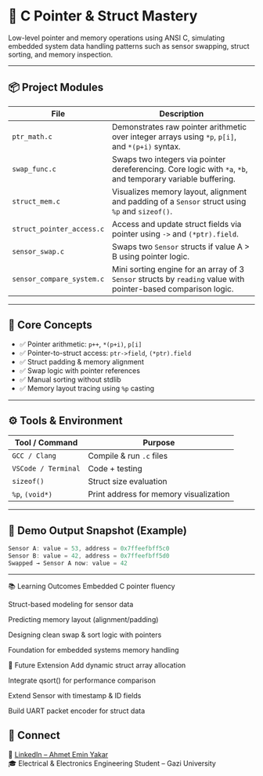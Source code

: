 # 🔧 C Pointer & Struct Mastery

Low-level pointer and memory operations using ANSI C, simulating embedded system data handling patterns such as sensor swapping, struct sorting, and memory inspection.

---

## 📦 Project Modules

| File | Description |
|------|-------------|
| `ptr_math.c` | Demonstrates raw pointer arithmetic over integer arrays using `*p`, `p[i]`, and `*(p+i)` syntax. |
| `swap_func.c` | Swaps two integers via pointer dereferencing. Core logic with `*a`, `*b`, and temporary variable buffering. |
| `struct_mem.c` | Visualizes memory layout, alignment and padding of a `Sensor` struct using `%p` and `sizeof()`. |
| `struct_pointer_access.c` | Access and update struct fields via pointer using `->` and `(*ptr).field`. |
| `sensor_swap.c` | Swaps two `Sensor` structs if value A > B using pointer logic. |
| `sensor_compare_system.c` | Mini sorting engine for an array of 3 `Sensor` structs by `reading` value with pointer-based comparison logic. |

---

## 🧠 Core Concepts

- ✅ Pointer arithmetic: `p++`, `*(p+i)`, `p[i]`
- ✅ Pointer-to-struct access: `ptr->field`, `(*ptr).field`
- ✅ Struct padding & memory alignment
- ✅ Swap logic with pointer references
- ✅ Manual sorting without stdlib
- ✅ Memory layout tracing using `%p` casting

---

## ⚙️ Tools & Environment

| Tool / Command | Purpose |
|----------------|---------|
| `GCC / Clang`  | Compile & run `.c` files |
| `VSCode / Terminal` | Code + testing |
| `sizeof()`     | Struct size evaluation |
| `%p`, `(void*)` | Print address for memory visualization |

---

## 🚀 Demo Output Snapshot (Example)

```c
Sensor A: value = 53, address = 0x7ffeefbff5c0  
Sensor B: value = 42, address = 0x7ffeefbff5d0  
Swapped → Sensor A now: value = 42  

```
---
📚 Learning Outcomes
Embedded C pointer fluency

Struct-based modeling for sensor data

Predicting memory layout (alignment/padding)

Designing clean swap & sort logic with pointers

Foundation for embedded systems memory handling


🧩 Future Extension
Add dynamic struct array allocation

Integrate qsort() for performance comparison

Extend Sensor with timestamp & ID fields

Build UART packet encoder for struct data

## 🔗 Connect
📌 [LinkedIn – Ahmet Emin Yakar](https://www.linkedin.com/in/ahmet-emin-yakar-bbb6732a6)  
🎓 Electrical & Electronics Engineering Student – Gazi University  
